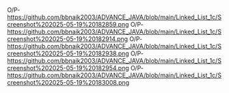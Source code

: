 O/P- https://github.com/bbnaik2003/ADVANCE_JAVA/blob/main/Linked_List_1c/Screenshot%202025-05-19%20182859.png
O/P- https://github.com/bbnaik2003/ADVANCE_JAVA/blob/main/Linked_List_1c/Screenshot%202025-05-19%20182914.png
O/P- https://github.com/bbnaik2003/ADVANCE_JAVA/blob/main/Linked_List_1c/Screenshot%202025-05-19%20182938.png
O/P- https://github.com/bbnaik2003/ADVANCE_JAVA/blob/main/Linked_List_1c/Screenshot%202025-05-19%20182954.png
O/P- https://github.com/bbnaik2003/ADVANCE_JAVA/blob/main/Linked_List_1c/Screenshot%202025-05-19%20183008.png
